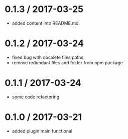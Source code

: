0.1.3 / 2017-03-25
==================

  * added content into README.md

0.1.2 / 2017-03-24
==================

  * fixed bug with obsolete files paths
  * remove redundant files and folder from npm package

0.1.1 / 2017-03-24
==================

  * some code refactoring

0.1.0 / 2017-03-21
==================

  * added plugin main functional
